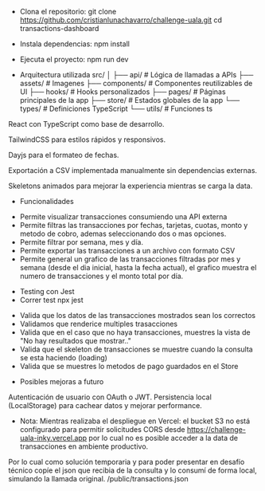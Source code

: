 
- Clona el repositorio:
git clone https://github.com/cristianlunachavarro/challenge-uala.git
cd transactions-dashboard

- Instala dependencias:
npm install

- Ejecuta el proyecto:
npm run dev

- Arquitectura utilizada
src/
│
├── api/               # Lógica de llamadas a APIs
├── assets/            # Imagenes
├── components/        # Componentes reutilizables de UI
├── hooks/             # Hooks personalizados
├── pages/             # Páginas principales de la app
├── store/             # Estados globales de la app
└── types/             # Definiciones TypeScript
└── utils/             # Funciones ts


React con TypeScript como base de desarrollo.

TailwindCSS para estilos rápidos y responsivos.

Dayjs para el formateo de fechas.

Exportación a CSV implementada manualmente sin dependencias externas.

Skeletons animados para mejorar la experiencia mientras se carga la data.

- Funcionalidades
* Permite visualizar transacciones consumiendo una API externa
* Permite filtras las transacciones por fechas, tarjetas, cuotas, monto y metodo de cobro, ademas seleccionando dos o mas opciones. 
* Permite filtrar por semana, mes y día.
* Permite exportar las transacciones a un archivo con formato CSV
* Permite general un grafico de las transacciones filtradas por mes y semana (desde el dia inicial, hasta la fecha actual), el grafico muestra el numero de transacciones y el monto total por día.

- Testing con Jest
- Correr test
npx jest

* Valida que los datos de las transacciones mostrados sean los correctos
* Validamos que renderice multiples trasacciones
* Valida que en el caso que no haya transacciones, muestres la vista de "No hay resultados que mostrar.."
* Valida que el skeleton de transacciones se muestre cuando la consulta se esta haciendo (loading)
* Valida que se muestres lo metodos de pago guardados en el Store

- Posibles mejoras a futuro

Autenticación de usuario con OAuth o JWT.
Persistencia local (LocalStorage) para cachear datos y mejorar performance.

* Nota: Mientras realizaba el despliegue en Vercel: el bucket S3 no está configurado para permitir solicitudes CORS desde    https://challenge-uala-inky.vercel.app por lo cual no es posible acceder a la data de transacciones en ambiente productivo.

Por lo cual como solución temporaria y para poder presentar en desafío técnico copíe el json que recibia de la consulta y lo consumí de forma local, simulando la llamada original. /public/transactions.json